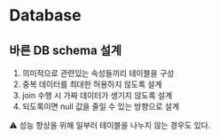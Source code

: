 # Database

## 바른 DB schema 설계

1. 의미적으로 관련있는 속성들끼리 테이블을 구성
2. 중복 데이터를 최대한 허용하지 않도록 설계
3. join 수행 시 가짜 데이터가 생기지 않도록 설계
4. 되도록이면 null 값을 줄일 수 있는 방향으로 설계

⚠️ 성능 향상을 위해 일부러 테이블을 나누지 않는 경우도 있다.
